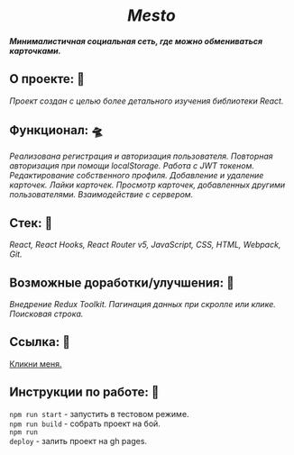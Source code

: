 <h1 align=center><i>Mesto</i></h1>

#### _Минималистичная социальная сеть, где можно обмениваться карточками._

## О проекте: :thought_balloon:

_Проект создан с целью более детального изучения библиотеки React._

## Функционал: :flying_saucer:

_Реализована регистрация и авторизация пользователя. Повторная авторизация при помощи localStorage. Работа с JWT токеном. Редактирование собственного профиля. Добавление и удаление карточек. Лайки карточек. Просмотр карточек, добавленных другими пользователями. Взаимодействие с сервером._

## Стек: :wrench:

_React, React Hooks, React Router v5, JavaScript, CSS, HTML, Webpack, Git._

## Возможные доработки/улучшения: :construction:

_Внедрение Redux Toolkit. Пагинация данных при скролле или клике. Поисковая строка._

## Ссылка: :eyes:

[Кликни меня.](https://guzzlerx.github.io/react-mesto-auth/)

## Инструкции по работе: 📗
<code>npm run start</code> - запустить в тестовом режиме.<br/>
<code>npm run build</code> - собрать проект на бой.<br/>
<code>npm run deploy</code> - залить проект на gh pages.<br/>
